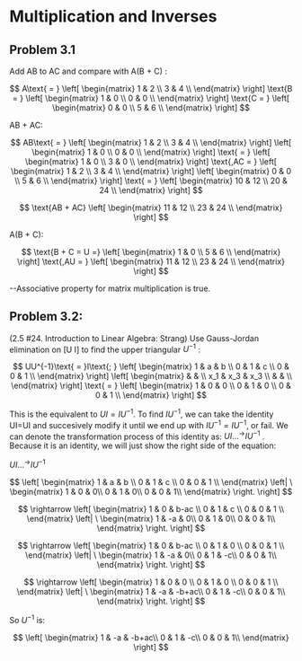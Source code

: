 
# Multiplication and Inverses

## Problem 3.1

Add AB to AC and compare with A(B + C) :

$$
A\text{ = }
\left[
  \begin{matrix}
   1 & 2 \\
   3 & 4 \\
  \end{matrix}
\right]
\text{B = }
\left[
  \begin{matrix}
   1 & 0 \\
   0 & 0 \\
  \end{matrix}
\right]
\text{C = }
\left[
  \begin{matrix}
   0 & 0 \\
   5 & 6 \\
  \end{matrix}
\right]
$$

AB + AC:

$$
AB\text{ = }
\left[
  \begin{matrix}
   1 & 2 \\
   3 & 4 \\
  \end{matrix}
\right]
\left[
  \begin{matrix}
   1 & 0 \\
   0 & 0 \\
  \end{matrix}
\right]
\text{ = }
\left[
  \begin{matrix}
   1 & 0 \\
   3 & 0 \\
  \end{matrix}
\right]
\text{,AC = }
\left[
  \begin{matrix}
   1 & 2 \\
   3 & 4 \\
  \end{matrix}
\right]
\left[
  \begin{matrix}
   0 & 0 \\
   5 & 6 \\
  \end{matrix}
\right]
\text{ = }
\left[
  \begin{matrix}
   10 & 12 \\
   20 & 24 \\
  \end{matrix}
\right]
$$

$$
\text{AB + AC}
\left[
  \begin{matrix}
   11 & 12 \\
   23 & 24 \\
  \end{matrix}
\right]
$$

A(B + C):

$$
\text{B + C = U =}
\left[
  \begin{matrix}
   1 & 0 \\
   5 & 6 \\
  \end{matrix}
\right]
\text{,AU = }
\left[
  \begin{matrix}
   11 & 12 \\
   23 & 24 \\
  \end{matrix}
\right]
$$

--Associative property for matrix multiplication is true.

## Problem 3.2:

(2.5 #24. Introduction to Linear Algebra: Strang) Use Gauss-Jordan elimination on [U I] to find the upper triangular $U^{-1}$ :

$$
UU^{-1}\text{ = }I\text{; }
\left[
  \begin{matrix}
   1 & a & b \\
   0 & 1 & c \\
   0 & 0 & 1 \\
  \end{matrix}
\right]
\left[
  \begin{matrix}
    &  &  \\
   x_1 & x_3 & x_3 \\
    &  &  \\
  \end{matrix}
\right]
\text{ = }
\left[
  \begin{matrix}
   1 & 0 & 0 \\
   0 & 1 & 0 \\
   0 & 0 & 1 \\
  \end{matrix}
\right]
$$

This is the equivalent to $UI=IU^{-1}$.  To find $IU^{-1}$, we can take the identity UI=UI and succesively modify it until we end up with $IU^{-1}=IU^{-1}$, or fail.  We can denote the transformation process of this identity as: $UI{{...}^{\rightarrow}}IU^{-1}$ .
Because it is an identity, we will just show the right side of the equation:

$UI{{...}^{\rightarrow}}IU^{-1}$ 

$$
\left[
  \begin{matrix}
  1	& a	& b \\
  0	& 1	& c \\
  0	& 0	& 1 \\
  \end{matrix}
  \left|
    \
    \begin{matrix}
   1 & 0 & 0\\
   0 & 1 & 0\\
   0 & 0 & 1\\
    \end{matrix}
  \right.
\right]
$$

$$
\rightarrow
\left[
  \begin{matrix}
  1	& 0	& b-ac \\
  0	& 1	& c \\
  0	& 0	& 1 \\
  \end{matrix}
  \left|
    \
    \begin{matrix}
   1 & -a & 0\\
   0 & 1 & 0\\
   0 & 0 & 1\\
    \end{matrix}
  \right.
\right]
$$

$$
\rightarrow
\left[
  \begin{matrix}
  1	& 0	& b-ac \\
  0	& 1	& 0 \\
  0	& 0	& 1 \\
  \end{matrix}
  \left|
  \
  \begin{matrix}
  1 & -a & 0\\
  0 & 1 & -c\\
  0 & 0 & 1\\
  \end{matrix}
  \right.
\right]
$$

$$
\rightarrow
\left[
  \begin{matrix}
  1	& 0	& 0 \\
  0	& 1	& 0 \\
  0	& 0	& 1 \\
  \end{matrix}
  \left|
  \
  \begin{matrix}
  1 & -a & -b+ac\\
  0 & 1 & -c\\
  0 & 0 & 1\\
  \end{matrix}
  \right.
\right]
$$

So $U^{-1}$ is:

$$
  \left[
  \begin{matrix}
   1 & -a & -b+ac\\
   0 & 1 & -c\\
   0 & 0 & 1\\
  \end{matrix}
  \right]
$$

